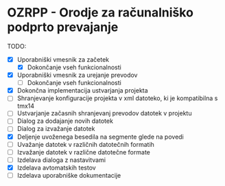 # OZRPP - Orodje za računalniško podprto prevajanje

TODO:

- [x] Uporabniški vmesnik za začetek
  - [x] Dokončanje vseh funkcionalnosti 
- [x] Uporabniški vmesnik za urejanje prevodov
  - [ ] Dokončanje vseh funkcionalnosti
- [x] Dokončna implementacija ustvarjanja projekta
- [ ] Shranjevanje konfiguracije projekta v xml datoteko, ki je kompatibilna s tmx14
- [ ] Ustvarjanje začasnih shranjevanj prevodov datotek v projektu
- [ ] Dialog za dodajanje novih datotek
- [ ] Dialog za izvažanje datotek
- [x] Deljenje uvoženega besedila na segmente glede na povedi
- [ ] Uvažanje datotek v različnih datotečnih formatih
- [ ] Izvažanje datotek v različne datotečne formate
- [ ] Izdelava dialoga z nastavitvami
- [x] Izdelava avtomatskih testov
- [ ] Izdelava uporabniške dokumentacije
